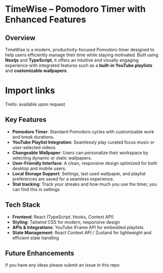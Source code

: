 # TimeWise – Pomodoro Timer with Enhanced Features

## Overview
TimeWise is a modern, productivity-focused Pomodoro timer designed to help users efficiently manage their time while staying motivated. Built using **Nextjs** and **TypeScript**, it offers an intuitive and visually engaging experience with integrated features such as a **built-in YouTube playlists** and **customizable wallpapers**.

# Import links
Trello: available upon request


## Key Features
- **Pomodoro Timer**: Standard Pomodoro cycles with customizable work and break durations.
- **YouTube Playlist Integration**: Seamlessly play curated focus music or user-selected videos.
- **Changeable Wallpaper**: Users can personalize their workspace by selecting dynamic or static wallpapers.
- **User-Friendly Interface**: A clean, responsive design optimized for both desktop and mobile users.
- **Local Storage Support**: Settings, last used wallpaper, and playlist preferences are saved for a seamless experience.
- **Stat tracking**: Track your streaks and how much you use the timer, you can find this in settings

## Tech Stack
- **Frontend**: React (TypeScript, Hooks, Context API)
- **Styling**: Tailwind CSS for modern, responsive design
- **APIs & Integrations**: YouTube IFrame API for embedded playlists
- **State Management**: React Context API / Zustand for lightweight and efficient state handling

## Future Enhancements
if you have any ideas please submit an issue in this repo
